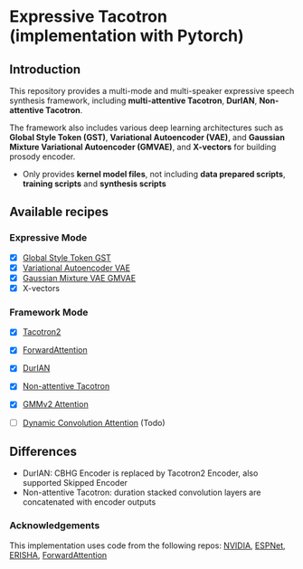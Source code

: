 # Expressive Tacotron (implementation with Pytorch)

## Introduction

This repository provides a multi-mode and multi-speaker expressive speech synthesis framework, including **multi-attentive Tacotron**, **DurIAN**, **Non-attentive Tacotron**. 

The framework also includes various deep learning architectures such as **Global Style Token (GST)**, **Variational Autoencoder (VAE)**, and **Gaussian Mixture Variational Autoencoder (GMVAE)**, and **X-vectors** for building prosody encoder.

- Only provides **kernel model files**, not including **data prepared scripts**, **training scripts** and **synthesis scripts**


## Available recipes

### Expressive Mode
- [x] [Global Style Token GST](https://arxiv.org/abs/1803.09017)
- [x] [Variational Autoencoder VAE](https://arxiv.org/abs/1812.04342)
- [x] [Gaussian Mixture VAE GMVAE](https://arxiv.org/abs/1810.07217)
- [x] X-vectors

### Framework Mode
- [x] [Tacotron2](https://arxiv.org/pdf/1712.05884.pdf)
- [x] [ForwardAttention](https://arxiv.org/abs/1807.06736)
- [x] [DurIAN](https://arxiv.org/abs/1909.01700)
- [x] [Non-attentive Tacotron](https://arxiv.org/abs/2010.04301)
- [x] [GMMv2 Attention](https://arxiv.org/pdf/1910.10288.pdf)
- [ ] [Dynamic Convolution Attention](https://arxiv.org/pdf/1910.10288.pdf) (Todo)


## Differences
- DurIAN: CBHG Encoder is replaced by Tacotron2 Encoder, also supported Skipped Encoder
- Non-attentive Tacotron: duration stacked convolution layers are concatenated with encoder outputs


### Acknowledgements
This implementation uses code from the following repos: [NVIDIA](https://github.com/NVIDIA/tacotron2), [ESPNet](https://github.com/espnet/espnet), [ERISHA](https://github.com/ajinkyakulkarni14/ERISHA), [ForwardAttention](https://github.com/jxzhanggg/nonparaSeq2seqVC_code/blob/master/pre-train/model/basic_layers.py)

